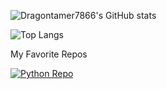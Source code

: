 ![Dragontamer7866's GitHub stats](https://github-readme-stats.vercel.app/api?username=dragontamer7866&show_icons=true&theme=ambient_gradient)

![Top Langs](https://github-readme-stats.vercel.app/api/top-langs/?username=dragontamer7866&size_weight=0.5&count_weight=0.5&theme=ambient_gradient)

My Favorite Repos

[![Python Repo](https://github-readme-stats.vercel.app/api/pin/?username=dragontamer7866&repo=python)](https://github.com/dragontamer7866/python)
